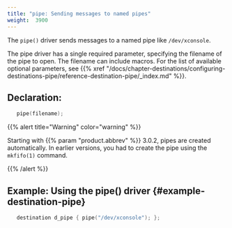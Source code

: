 ```yaml
---
title: "pipe: Sending messages to named pipes"
weight:  3900
---
```

<!-- DISCLAIMER: This file is based on the syslog-ng Open Source Edition documentation https://github.com/balabit/syslog-ng-ose-guides/commit/2f4a52ee61d1ea9ad27cb4f3168b95408fddfdf2 and is used under the terms of The syslog-ng Open Source Edition Documentation License. The file has been modified by Axoflow. -->

The `pipe()` driver sends messages to a named pipe like `/dev/xconsole`.

The pipe driver has a single required parameter, specifying the filename of the pipe to open. The filename can include macros. For the list of available optional parameters, see {{% xref "/docs/chapter-destinations/configuring-destinations-pipe/reference-destination-pipe/_index.md" %}}.


## Declaration:

```c
   pipe(filename);
```

{{% alert title="Warning" color="warning" %}}

Starting with {{% param "product.abbrev" %}} 3.0.2, pipes are created automatically. In earlier versions, you had to create the pipe using the `mkfifo(1)` command.

{{% /alert %}}



## Example: Using the pipe() driver {#example-destination-pipe}

```c
   destination d_pipe { pipe("/dev/xconsole"); };
```

